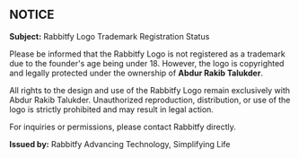 ## NOTICE

**Subject:** Rabbitfy Logo Trademark Registration Status

Please be informed that the Rabbitfy Logo is not registered as a trademark due to the founder's age being under 18. However, the logo is copyrighted and legally protected under the ownership of **Abdur Rakib Talukder**.

All rights to the design and use of the Rabbitfy Logo remain exclusively with Abdur Rakib Talukder. Unauthorized reproduction, distribution, or use of the logo is strictly prohibited and may result in legal action.

For inquiries or permissions, please contact Rabbitfy directly.

**Issued by:**
Rabbitfy </b>
Advancing Technology, Simplifying Life

